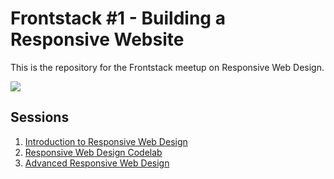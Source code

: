 # Frontstack #1 - Building a Responsive Website

This is the repository for the Frontstack meetup on Responsive Web Design.

![](https://user-images.githubusercontent.com/8677283/32062265-e8869d16-ba6b-11e7-8fe8-82dc9980cf24.jpg)

## Sessions

1. [Introduction to Responsive Web Design](session-intro-to-rwd/README.md)
1. [Responsive Web Design Codelab](codelab/README.md)
1. [Advanced Responsive Web Design](session-advanced-rwd/README.md)
